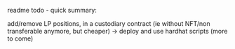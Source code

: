 readme todo - quick summary:

add/remove LP positions, in a custodiary contract (ie without NFT/non transferable anymore, but cheaper)
-> deploy and use hardhat scripts (more to come)
